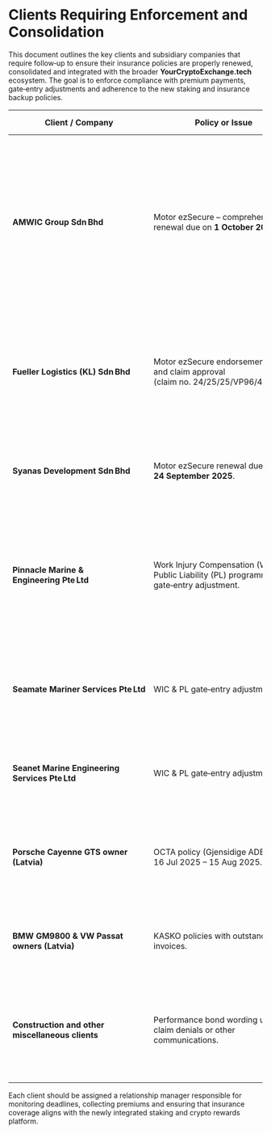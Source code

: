 # Clients Requiring Enforcement and Consolidation

This document outlines the key clients and subsidiary companies that require follow‑up to ensure their insurance policies are properly renewed, consolidated and integrated with the broader **YourCryptoExchange.tech** ecosystem. The goal is to enforce compliance with premium payments, gate‑entry adjustments and adherence to the new staking and insurance backup policies.

| Client / Company | Policy or Issue | Enforcement Action |
| --- | --- | --- |
| **AMWIC Group Sdn Bhd** | Motor ezSecure – comprehensive renewal due on **1 October 2025**. | Confirm renewal premium payment and upload the latest policy schedule into the internal repository. Ensure deposit for the renewal is paid and account code for PDF decryption is stored securely. |
| **Fueller Logistics (KL) Sdn Bhd** | Motor ezSecure endorsement VC10 and claim approval (claim no. 24/25/25/VP96/440036). | Verify that endorsement is correctly reflected in the policy schedule, follow up on claim payout, and update the policy ledger with final claim status. |
| **Syanas Development Sdn Bhd** | Motor ezSecure renewal due on **24 September 2025**. | Issue a final renewal notice, collect premium and record the updated policy schedule. |
| **Pinnacle Marine & Engineering Pte Ltd** | Work Injury Compensation (WIC) & Public Liability (PL) programme gate‑entry adjustment. | Review actual gate entries (**3 227** recorded for 1 Apr 2024 – 31 Mar 2025). Adjust invoice accordingly and collect additional or refund premiums within 14 days. |
| **Seamate Mariner Services Pte Ltd** | WIC & PL gate‑entry adjustment. | Confirm gate entries (**7 115** recorded) and issue updated invoice. Collect provisional deposit and secure policy renewal. |
| **Seanet Marine Engineering Services Pte Ltd** | WIC & PL gate‑entry adjustment. | Adjust invoice based on gate entries (**1 896** recorded), collect deposit and verify renewal terms. |
| **Porsche Cayenne GTS owner (Latvia)** | OCTA policy (Gjensidige ADB) valid 16 Jul 2025 – 15 Aug 2025. | Ensure driver receives next renewal reminder two weeks before expiry and confirm premium payment. |
| **BMW GM9800 & VW Passat owners (Latvia)** | KASKO policies with outstanding invoices. | Collect unpaid premiums, reconcile invoices and issue reminders to avoid lapse. |
| **Construction and other miscellaneous clients** | Performance bond wording updates, claim denials or other communications. | Liaise with legal counsel to implement updated bond wording where applicable and communicate claim decisions promptly. |

Each client should be assigned a relationship manager responsible for monitoring deadlines, collecting premiums and ensuring that insurance coverage aligns with the newly integrated staking and crypto rewards platform.